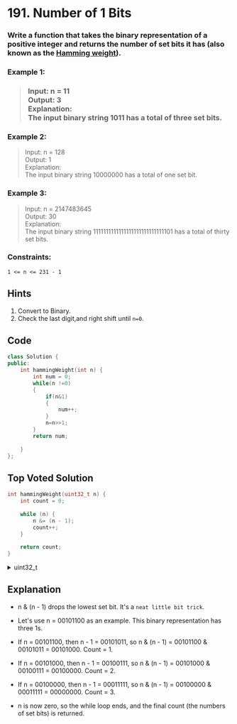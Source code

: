 # 191. Number of 1 Bits

### Write a function that takes the binary representation of a positive integer and returns the number of  set bits it has (also known as the [Hamming weight](https://en.wikipedia.org/wiki/Hamming_weight)).

 

<h3><strong>Example 1:</strong><h3>

> Input: n = 11<br>
Output: 3<br>
Explanation:<br>
The input binary string 1011 has a total of three set bits.<br>

<h3><strong>Example 2:</strong></h3>

> Input: n = 128<br>
Output: 1<br>
Explanation:<br>
The input binary string 10000000 has a total of one set bit.<br>

<h3><strong>Example 3:</strong></h3>

> Input: n = 2147483645<br>
Output: 30<br>
Explanation:<br>
The input binary string 1111111111111111111111111111101 has a total of thirty set bits.<br>

### Constraints:

`1 <= n <= 231 - 1`

## Hints
1. Convert to Binary.
2. Check the last digit,and right shift until `n=0`.

## Code 
```cpp
class Solution {
public:
    int hammingWeight(int n) {
        int num = 0;
        while(n !=0)
        {
            if(n&1)
            {
                num++;
            }
            n=n>>1;
        }
        return num;
        
    }
};
```
## Top Voted Solution

```cpp
int hammingWeight(uint32_t n) {
    int count = 0;
    
    while (n) {
        n &= (n - 1);
        count++;
    }
    
    return count;
}
```
<details>
 <summary>uint32_t</summary>

### unsigned 32 bit integers

`uint32_t` is for unsigned 32 bit integers, meaning it stores values between 0 and 4294967295 and int32_t is for signed 32 bit integers, meaning it stores values between -2147483648 and 2147483647.
</details>

## Explanation

- n & (n - 1) drops the lowest set bit. It's a `neat little bit trick`.

- Let's use n = 00101100 as an example. This binary representation has three 1s.

- If n = 00101100, then n - 1 = 00101011, so n & (n - 1) = 00101100 & 00101011 = 00101000. Count = 1.

- If n = 00101000, then n - 1 = 00100111, so n & (n - 1) = 00101000 & 00100111 = 00100000. Count = 2.

- If n = 00100000, then n - 1 = 00011111, so n & (n - 1) = 00100000 & 00011111 = 00000000. Count = 3.

- n is now zero, so the while loop ends, and the final count (the numbers of set bits) is returned.
